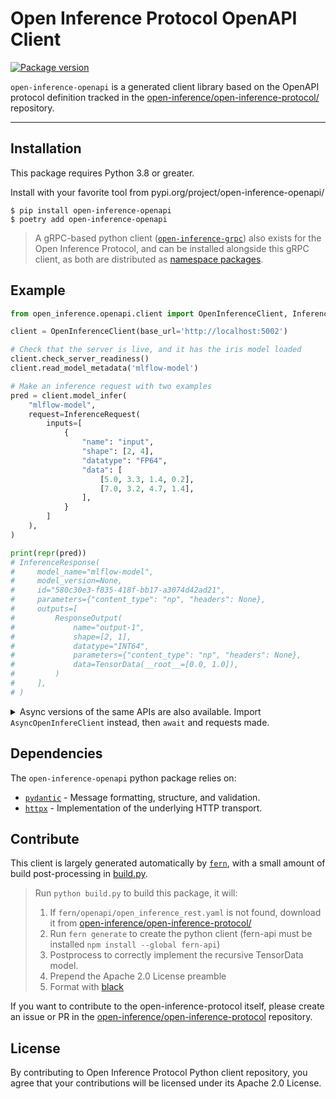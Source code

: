 # Open Inference Protocol OpenAPI Client

<p>
<a href="https://pypi.org/project/open-inference-openapi/">
    <img src="https://badge.fury.io/py/open-inference-openapi.svg" alt="Package version">
</a>
</p>

`open-inference-openapi` is a generated client library based on the OpenAPI protocol definition tracked in the [open-inference/open-inference-protocol/](https://github.com/open-inference/open-inference-protocol/blob/main/specification/protocol/open_inference_rest.yaml) repository.

---

## Installation

This package requires Python 3.8 or greater.

Install with your favorite tool from pypi.org/project/open-inference-openapi/

```console
$ pip install open-inference-openapi
$ poetry add open-inference-openapi
```

> A gRPC-based python client ([`open-inference-grpc`](../open-inference-grpc/README.md)) also exists for the Open Inference Protocol, and can be installed alongside this gRPC client, as both are distributed as [namespace packages](https://packaging.python.org/en/latest/guides/packaging-namespace-packages/#packaging-namespace-packages).

## Example

```python
from open_inference.openapi.client import OpenInferenceClient, InferenceRequest

client = OpenInferenceClient(base_url='http://localhost:5002')

# Check that the server is live, and it has the iris model loaded
client.check_server_readiness()
client.read_model_metadata('mlflow-model')

# Make an inference request with two examples
pred = client.model_infer(
    "mlflow-model",
    request=InferenceRequest(
        inputs=[
            {
                "name": "input",
                "shape": [2, 4],
                "datatype": "FP64",
                "data": [
                    [5.0, 3.3, 1.4, 0.2],
                    [7.0, 3.2, 4.7, 1.4],
                ],
            }
        ]
    ),
)

print(repr(pred))
# InferenceResponse(
#     model_name="mlflow-model",
#     model_version=None,
#     id="580c30e3-f835-418f-bb17-a3074d42ad21",
#     parameters={"content_type": "np", "headers": None},
#     outputs=[
#         ResponseOutput(
#             name="output-1",
#             shape=[2, 1],
#             datatype="INT64",
#             parameters={"content_type": "np", "headers": None},
#             data=TensorData(__root__=[0.0, 1.0]),
#         )
#     ],
# )
```

<details><summary>Async versions of the same APIs are also available. Import <code>AsyncOpenInfereClient</code> instead, then <code>await</code> and requests made.</summary>

```py
from open_inference.openapi.client import AsyncOpenInferenceClient

client = AsyncOpenInferenceClient(base_url="http://localhost:5002")
await client.check_server_readiness()
```

</details>

## Dependencies

The `open-inference-openapi` python package relies on:

- [`pydantic`](https://github.com/pydantic/pydantic) - Message formatting, structure, and validation.
- [`httpx`](https://github.com/encode/httpx/) - Implementation of the underlying HTTP transport.

## Contribute

This client is largely generated automatically by [`fern`](https://github.com/fern-api/fern), with a small amount of build post-processing in [build.py](./build.py).

> Run `python build.py` to build this package, it will:
>
> 1. If `fern/openapi/open_inference_rest.yaml` is not found, download it from [open-inference/open-inference-protocol/](https://github.com/open-inference/open-inference-protocol/blob/main/specification/protocol/open_inference_rest.yaml)
> 1. Run `fern generate` to create the python client (fern-api must be installed `npm install --global fern-api`)
> 1. Postprocess to correctly implement the recursive TensorData model.
> 1. Prepend the Apache 2.0 License preamble
> 1. Format with [black](https://github.com/psf/black)

If you want to contribute to the open-inference-protocol itself, please create an issue or PR in the [open-inference/open-inference-protocol](https://github.com/open-inference/open-inference-protocol) repository.

## License

By contributing to Open Inference Protocol Python client repository, you agree that your contributions will be licensed under its Apache 2.0 License.

